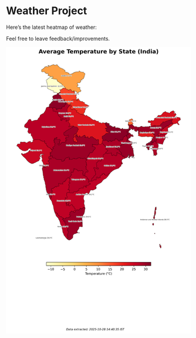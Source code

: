 # Weather Project

Here’s the latest heatmap of weather:

Feel free to leave feedback/improvements.

![India Heatmap](docs/assets/india_heatmap.png?v=00888E)
